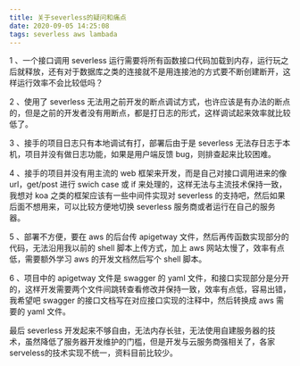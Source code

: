 ```yaml
---
title: 关于severless的疑问和痛点
date: 2020-09-05 14:25:08
tags: severless aws lambada
---
```


1 、一个接口调用 severless 运行需要将所有函数接口代码加载到内存，运行玩之后就释放，还有对于数据库之类的连接就不是用连接池的方式要不断创建断开，这样运行效率不会比较低吗？

2 、使用了 severless 无法用之前开发的断点调试方式，也许应该是有办法的断点的，但是之前的开发者没有用断点，都是打日志的形式，这样调试起来效率就比较低了。

3 、接手的项目日志只有本地调试有打，部署后由于是 severless 无法存日志于本机，项目并没有做日志功能，如果是用户端反馈 bug，则排查起来比较困难。

4 、接手的项目并没有用主流的 web 框架来开发，而是自己对接口调用进来的像 url，get/post 进行 swich case 或 if 来处理的，这样无法与主流技术保持一致，我想对 koa 之类的框架应该有一些中间件实现对 severless 的支持吧，然后如果后面不想用来，可以比较方便地切换 severless 服务商或者运行在自己的服务器。

5 、部署不方便，要在 aws 的后台传 apigetway 文件，然后再传函数实现部分的代码，无法沿用我以前的 shell 脚本上传方式，加上 aws 网站太慢了，效率有点低，需要额外学习 aws 的开发文档然后写个 shell 脚本。

6 、项目中的 apigetway 文件是 swagger 的 yaml 文件，和接口实现部分是分开的，这样开发需要两个文件间跳转查看修改并保持一致，效率有点低，容易出错，我希望吧 swagger 的接口文档写在对应接口实现的注释中，然后转换成 aws 需要的 yaml 文件。

最后 severless 开发起来不够自由，无法内存长驻，无法使用自建服务器的技术，虽然降低了服务器开发维护的门槛，但是开发与云服务商强相关了，各家serveless的技术实现不统一，资料目前比较少。
